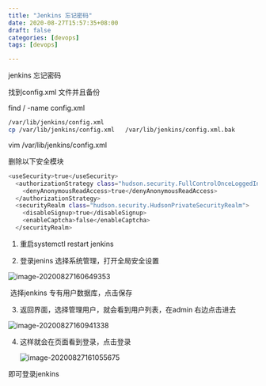 ```yaml
---
title: "Jenkins 忘记密码"
date: 2020-08-27T15:57:35+08:00
draft: false  
categories: [devops]
tags: [devops]

---
```


jenkins 忘记密码

<!--more-->

找到config.xml 文件并且备份

find / -name config.xml  

```bash
/var/lib/jenkins/config.xml  
cp /var/lib/jenkins/config.xml   /var/lib/jenkins/config.xml.bak 
```

vim  /var/lib/jenkins/config.xml 

删除以下安全模块

```bash
<useSecurity>true</useSecurity>
  <authorizationStrategy class="hudson.security.FullControlOnceLoggedInAuthorizationStrategy">
    <denyAnonymousReadAccess>true</denyAnonymousReadAccess>
  </authorizationStrategy>
  <securityRealm class="hudson.security.HudsonPrivateSecurityRealm">
    <disableSignup>true</disableSignup>
    <enableCaptcha>false</enableCaptcha>
  </securityRealm>
```



1. 重启systemctl  restart jenkins  

2. 登录jenins 选择系统管理，打开全局安全设置

![image-20200827160649353](https://xing-blog.oss-cn-beijing.aliyuncs.com/2020-08-27-080649.png)

​      选择jenkins 专有用户数据库，点击保存



3. 返回界面，选择管理用户，就会看到用户列表，在admin 右边点击进去

![image-20200827160941338](https://xing-blog.oss-cn-beijing.aliyuncs.com/2020-08-27-080941.png)

4. 这样就会在页面看到登录，点击登录

   ![image-20200827161055675](https://xing-blog.oss-cn-beijing.aliyuncs.com/2020-08-27-081056.png)

即可登录jenkins 